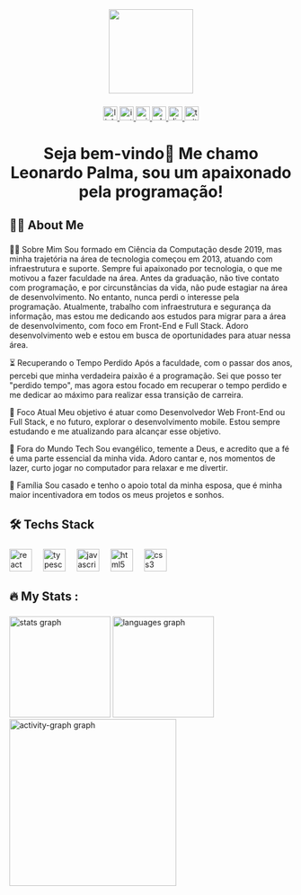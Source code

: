 <div align="center">
  <img height="150" src="https://media1.giphy.com/media/v1.Y2lkPTc5MGI3NjExcGJmbnh1YjhzY2JpbTVqdXU5YnBrYTZzdGNpbDdzdDMzdWVxd2N4aCZlcD12MV9pbnRlcm5hbF9naWZfYnlfaWQmY3Q9Zw/2IudUHdI075HL02Pkk/giphy.gif"  />
</div>

###

<div align="center">
  <a href="https://www.linkedin.com/in/leonardocpalma/" target="_blank">
    <img src="https://img.shields.io/static/v1?message=LinkedIn&logo=linkedin&label=&color=0077B5&logoColor=white&labelColor=&style=for-the-badge" height="25" alt="linkedin logo"  />
  </a>
  <a href="https://www.instagram.com/leocpalma/" target="_blank">
    <img src="https://img.shields.io/static/v1?message=Instagram&logo=instagram&label=&color=E4405F&logoColor=white&labelColor=&style=for-the-badge" height="25" alt="instagram logo"  />
  </a>
  <a href="leonardoc.palma@outlook.com" target="_blank">
    <img src="https://img.shields.io/static/v1?message=Outlook&logo=microsoft-outlook&label=&color=0078D4&logoColor=white&labelColor=&style=for-the-badge" height="25" alt="microsoft-outlook logo"  />
  </a>
  <a href="http://wa.me/5518997618910" target="_blank">
    <img src="https://img.shields.io/static/v1?message=Whatsapp&logo=whatsapp&label=&color=25D366&logoColor=white&labelColor=&style=for-the-badge" height="25" alt="whatsapp logo"  />
  </a>
  <a href="leonardocpalma" target="_blank">
    <img src="https://img.shields.io/static/v1?message=Discord&logo=discord&label=&color=7289DA&logoColor=white&labelColor=&style=for-the-badge" height="25" alt="discord logo"  />
  </a>
  <a href="https://www.twitch.tv/palmabr" target="_blank">
    <img src="https://img.shields.io/static/v1?message=Twitch&logo=twitch&label=&color=9146FF&logoColor=white&labelColor=&style=for-the-badge" height="25" alt="twitch logo"  />
  </a>
</div>

###

<h1 align="center">Seja bem-vindo👋 Me chamo Leonardo Palma, sou um apaixonado pela programação!</h1>

###

<h2 align="left">👩‍💻  About Me</h2>

###

<p align="left">👨‍💻 Sobre Mim
Sou formado em Ciência da Computação desde 2019, mas minha trajetória na área de tecnologia começou em 2013, atuando com infraestrutura e suporte. Sempre fui apaixonado por tecnologia, o que me motivou a fazer faculdade na área. Antes da graduação, não tive contato com programação, e por circunstâncias da vida, não pude estagiar na área de desenvolvimento. No entanto, nunca perdi o interesse pela programação. Atualmente, trabalho com infraestrutura e segurança da informação, mas estou me dedicando aos estudos para migrar para a área de desenvolvimento, com foco em Front-End e Full Stack. Adoro desenvolvimento web e estou em busca de oportunidades para atuar nessa área.

⏳ Recuperando o Tempo Perdido
Após a faculdade, com o passar dos anos, percebi que minha verdadeira paixão é a programação. Sei que posso ter "perdido tempo", mas agora estou focado em recuperar o tempo perdido e me dedicar ao máximo para realizar essa transição de carreira.

🚀 Foco Atual
Meu objetivo é atuar como Desenvolvedor Web Front-End ou Full Stack, e no futuro, explorar o desenvolvimento mobile. Estou sempre estudando e me atualizando para alcançar esse objetivo.

🙏 Fora do Mundo Tech
Sou evangélico, temente a Deus, e acredito que a fé é uma parte essencial da minha vida. Adoro cantar e, nos momentos de lazer, curto jogar no computador para relaxar e me divertir.

💍 Família
Sou casado e tenho o apoio total da minha esposa, que é minha maior incentivadora em todos os meus projetos e sonhos.</p>

###

<h2 align="left">🛠 Techs Stack</h2>

###

<div align="left">
  <img src="https://skillicons.dev/icons?i=react" height="40" alt="react logo"  />
  <img width="12" />
  <img src="https://skillicons.dev/icons?i=ts" height="40" alt="typescript logo"  />
  <img width="12" />
  <img src="https://skillicons.dev/icons?i=js" height="40" alt="javascript logo"  />
  <img width="12" />
  <img src="https://skillicons.dev/icons?i=html" height="40" alt="html5 logo"  />
  <img width="12" />
  <img src="https://skillicons.dev/icons?i=css" height="40" alt="css3 logo"  />
</div>

###

<h2 align="left">🔥   My Stats :</h2>

###

<div align="left">
  <img src="https://github-readme-stats.vercel.app/api?username=leonardocpalma&show_icons=true&theme=noctis_minimus&include_all_commits=true&hide_border=true" height="180" alt="stats graph"  />
  <img src="https://github-readme-stats.vercel.app/api/top-langs?username=LeonardocPalma&locale=en&hide_title=false&layout=compact&card_width=320&langs_count=5&theme=noctis_minimus&hide_border=true&order=2" height="180" alt="languages graph"  />
<!--   <img src="https://github-readme-stats.vercel.app/api/top-langs/?username=leonardocpalma&layout=compact&theme=noctis_minimus&include_all_commits=true&hide_border=true" height="180" alt="languages graph"  /> -->
  <img src="https://github-readme-activity-graph.vercel.app/graph?username=LeonardocPalma&radius=16&theme=noctis-minimus&area=true&order=5&hide_border=true" height="297" alt="activity-graph graph"  />
</div>

###
